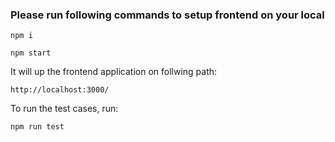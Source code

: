 ### Please run following commands to setup frontend on your local

`npm i`

`npm start`

It will up the frontend application on follwing path:

` http://localhost:3000/ `

To run the test cases, run:

`npm run test`
